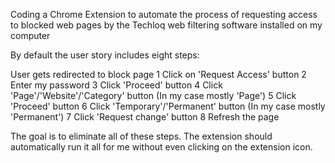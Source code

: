 Coding a Chrome Extension to automate the process of requesting access to blocked web pages by the Techloq web filtering software installed on my computer

By default the user story includes eight steps:

User gets redirected to block page
1   Click on 'Request Access' button
2   Enter my password
3   Click 'Proceed' button
4   Click 'Page'/'Website'/'Category' button (In my case mostly 'Page')
5   Click 'Proceed' button
6   Click 'Temporary'/'Permanent' button (In my case mostly 'Permanent')
7   Click 'Request change' button
8   Refresh the page

The goal is to eliminate all of these steps. The extension should automatically run it all for me without even clicking on the extension icon.

<!--

Personal notes whilst working on the project:

ASK HELP AT THE NEXT CodeWith Meet-Up
Maybe try to collaborate with M Simon on this

> Up to problem: Input field not updating when entering password programatically

Problem to solve: How to ensure I await the next part to load before my code runs

Recreate the problem by making my own input field both as password and text and see if I have the same issues that can't enter data programatically

Create ENV file to be able to collaborate without sharing my password which wouldn't be of any use to anyone anyway

Upload to GitHub

 -->
